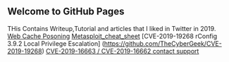 ## Welcome to GitHub Pages

THis Contains Writeup,Tutorial and articles that I liked in Twitter in 2019.<br>
[Web Cache Posoning](https://www.youtube.com/watch?v=IQG_wb8ocr0)
[Metasploit_cheat_sheet](https://twitter.com/jeremysaldate/status/1199108174067851266/photo/1)
[CVE-2019-19268 rConfig 3.9.2 Local Privilege Escalation] (https://github.com/TheCyberGeek/CVE-2019-19268)
[CVE-2019-16663 / CVE-2019-16662 ](https://github.com/dustyfresh/PHP-vulnerability-audit-cheatsheet)
[contact support](vibs123i@gmail.com)
